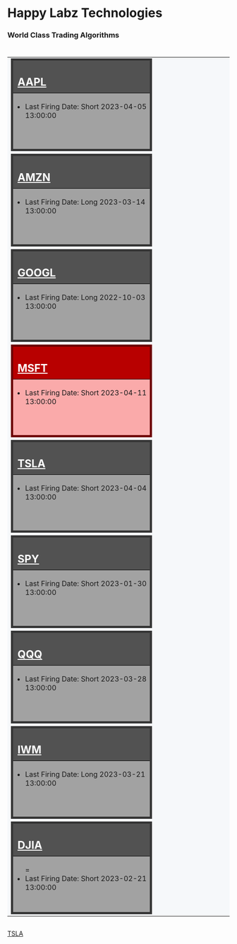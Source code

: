 
<style>
    .box {
            width: 100%;
            min-width: 200px;
            height: 200px;
            border: 1px solid black;
            display: inline-block;
        }

        .box h2 {
            padding: 10px;
            padding-top: 34px;
            margin-top: 0 !important;
        }
        
        .box a:link, a:visited {
            color: #ffffff;
        }

        .gray {
            background-color: #a2a2a2;
            border: 5px solid #353535;
        }

        .gray h2 {
            background-color: #525252;
            border-bottom: 1px solid black;
            color: #ffffff;
        }

        .red {
            background-color: #faaaaa;
            border: 5px solid #6e0000;
        }

        .red h2 {
            background-color: #b80000;
            border-bottom: 1px solid black;
            color: #ffffff;
        }

        .green {
            background-color: #92d98f;
            border: 5px solid #015e01;
        }

        .green h2 {
            background-color: #004225;
            border-bottom: 1px solid black;
            color: #ffffff;
        }

        .my-data {
            margin-right: auto !important;
            margin-left: auto !important;
            align-content: center;
            display: block;
            width: 100% !important;
            max-width: 1400px !important;
        }

        .my-table {
            margin-right: auto;
            margin-left: auto;
            width: 100%;
            display: block;
        }

        .my-table tr {
            display: block;
            width: auto;
            background-color: rgb(246,248,250) !important;
        }

        .my-table td {
            width: 33%;
            min-width: 310px;
            display: inline-block;
        }
</style>

# Happy Labz Technologies

### World Class Trading Algorithms
    
<div class="my-data px-3 my-5 markdown-body">
<table class="my-table" style="">
        <tbody class="my-table">
        <tr>
            <td>
                <div class="box gray">
                    <h2 id="aapl"><a href="{% link ./AAPL.md %}">AAPL</a><a class="anchorjs-link "
                                         href="https://happylabz.github.io/website/stocks.html#aapl"
                                         aria-label="Anchor" data-anchorjs-icon=""
                                         style="font: 1em / 1 anchorjs-icons; padding-left: 0.375em;"></a></h2>
                    <ul>
                        <li>Last Firing Date: Short 2023-04-05 13:00:00</li>
                    </ul>
                </div>
            </td>
            <td>
                <div class="box gray">
                    <h2 id="amzn"><a href="https://happylabz.github.io/website/amzn.html">AMZN</a><a class="anchorjs-link "
                                         href="https://happylabz.github.io/website/stocks.html#amzn"
                                         aria-label="Anchor" data-anchorjs-icon=""
                                         style="font: 1em / 1 anchorjs-icons; padding-left: 0.375em;"></a></h2>
                    <ul>
                        <li>Last Firing Date: Long 2023-03-14 13:00:00</li>
                    </ul>
                </div>
            </td>
            <td>
                <div class="box gray">
                    <h2 id="googl"><a href="https://happylabz.github.io/website/googl.html">GOOGL</a><a class="anchorjs-link "
                                           href="https://happylabz.github.io/website/stocks.html#googl"
                                           aria-label="Anchor" data-anchorjs-icon=""
                                           style="font: 1em / 1 anchorjs-icons; padding-left: 0.375em;"></a></h2>
                    <ul>
                        <li>Last Firing Date: Long 2022-10-03 13:00:00</li>
                    </ul>
                </div>
            </td>
        </tr>
        <tr>
            <td>
                <div class="box red">
                    <h2 id="msft"><a href="https://happylabz.github.io/website/msft.html">MSFT</a><a class="anchorjs-link "
                                         href="https://happylabz.github.io/website/stocks.html#msft"
                                         aria-label="Anchor" data-anchorjs-icon=""
                                         style="font: 1em / 1 anchorjs-icons; padding-left: 0.375em;"></a></h2>
                    <ul>
                        <li>Last Firing Date: Short 2023-04-11 13:00:00</li>
                    </ul>
                </div>
            </td>
            <td>
                <div class="box gray">
                    <h2 id="tsla"><a href="https://happylabz.github.io/website/tsla.html">TSLA</a><a class="anchorjs-link "
                                         href="https://happylabz.github.io/website/stocks.html#tsla"
                                         aria-label="Anchor" data-anchorjs-icon=""
                                         style="font: 1em / 1 anchorjs-icons; padding-left: 0.375em;"></a></h2>
                    <ul>
                        <li>Last Firing Date: Short 2023-04-04 13:00:00</li>
                    </ul>
                </div>
            </td>
            <td>
                <div class="box gray">
                    <h2 id="spy"><a href="https://happylabz.github.io/website/spy.html">SPY</a><a class="anchorjs-link "
                                         href="https://happylabz.github.io/website/stocks.html#spy"
                                         aria-label="Anchor" data-anchorjs-icon=""
                                         style="font: 1em / 1 anchorjs-icons; padding-left: 0.375em;"></a></h2>
                    <ul>
                        <li>Last Firing Date: Short 2023-01-30 13:00:00</li>
                    </ul>
                </div>
            </td>
        </tr>
        <tr>
            <td>
                <div class="box gray">
                    <h2 id="qqq"><a href="https://happylabz.github.io/website/qqq.html">QQQ</a><a class="anchorjs-link "
                                           href="https://happylabz.github.io/website/stocks.html#qqq"
                                           aria-label="Anchor" data-anchorjs-icon=""
                                           style="font: 1em / 1 anchorjs-icons; padding-left: 0.375em;"></a></h2>
                    <ul>
                        <li>Last Firing Date: Short 2023-03-28 13:00:00</li>
                    </ul>
                </div>
            </td>
            <td>
                <div class="box gray">
                    <h2 id="iwm"><a href="https://happylabz.github.io/website/iwm.html">IWM</a><a class="anchorjs-link "
                                         href="https://happylabz.github.io/website/stocks.html#iwm"
                                         aria-label="Anchor" data-anchorjs-icon=""
                                         style="font: 1em / 1 anchorjs-icons; padding-left: 0.375em;"></a></h2>
                    <ul>
                        <li>Last Firing Date: Long 2023-03-21 13:00:00</li>
                    </ul>
                </div>
            </td>
            <td>
                <div class="box gray">
                    <h2 id="djia"><a href="https://happylabz.github.io/website/djia.html">DJIA</a><a class="anchorjs-link "
                                           href="https://happylabz.github.io/website/stocks.html#djia"
                                           aria-label="Anchor" data-anchorjs-icon=""
                                           style="font: 1em / 1 anchorjs-icons; padding-left: 0.375em;"></a></h2>
                    <ul>=
                        <li>Last Firing Date: Short 2023-02-21 13:00:00</li>
                    </ul>
                </div>
            </td>
        </tr>
</tbody>
</table>
</div>

[TSLA](tsla.md)